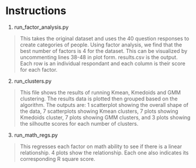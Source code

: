 # Instructions

1. run_factor_analysis.py
>This takes the original dataset and uses the 40 question responses to create categories of people.
>Using factor analysis, we find that the best number of factors is 4 for the dataset.
>This can be visualized by uncommenting lines 38-48 in plot form.
>results.csv is the output. Each row is an individual respondant and each column is their score
>for each factor. 

2.  run_clusters.py
>This file shows the results of running Kmean, Kmedoids and GMM clustering. The results data is
>plotted then grouped based on the algorithm. The outputs are: 1 scatterplot showing the overall
>shape of the data, 7 scatterplots showing Kmean clusters, 7 plots showing Kmedoids cluster, 7 plots
>showing GMM clusters, and 3 plots showing the silhoutte scores for each number of clusters. 

3. run_math_regs.py
>This regresses each factor on math ability to see if there is a linear relationship. 4 plots show
>the relationship. Each one also indicates its corresponding R square score.
